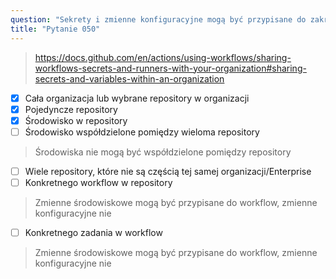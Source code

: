 ```yaml
---
question: "Sekrety i zmienne konfiguracyjne mogą być przypisane do zakresu: (Wybierz trzy.)"
title: "Pytanie 050"
---
```



> https://docs.github.com/en/actions/using-workflows/sharing-workflows-secrets-and-runners-with-your-organization#sharing-secrets-and-variables-within-an-organization
- [x] Cała organizacja lub wybrane repository w organizacji
- [x] Pojedyncze repository
- [x] Środowisko w repository
- [ ] Środowisko współdzielone pomiędzy wieloma repository
> Środowiska nie mogą być współdzielone pomiędzy repository
- [ ] Wiele repository, które nie są częścią tej samej organizacji/Enterprise
- [ ] Konkretnego workflow w repository
> Zmienne środowiskowe mogą być przypisane do workflow, zmienne konfiguracyjne nie
- [ ] Konkretnego zadania w workflow
> Zmienne środowiskowe mogą być przypisane do workflow, zmienne konfiguracyjne nie
